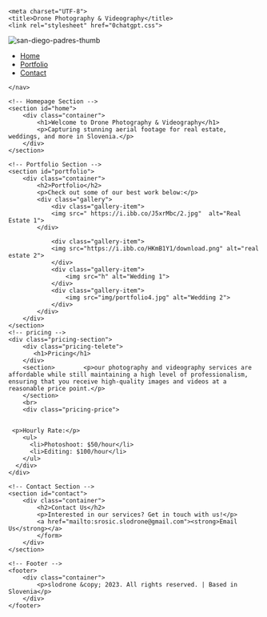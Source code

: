 <!DOCTYPE html>
<html lang="en">
    <head>
        <link rel="preconnect" href="https://fonts.googleapis.com">
        <link rel="preconnect" href="https://fonts.gstatic.com" crossorigin>
        <link href="https://fonts.googleapis.com/css2?family=Roboto&display=swap" rel="stylesheet">

    <meta charset="UTF-8">
    <title>Drone Photography & Videography</title>
    <link rel="stylesheet" href="0chatgpt.css">
</head>

<body>
    <!-- Navigation Bar -->
    <nav>
        <div class="logo">
            <img src="https://i.ibb.co/4Jz7kMT/san-diego-padres-thumb.png" alt="san-diego-padres-thumb" border="0">
            <ul class="nav-links">
                <li><a href="#home">Home</a></li>
                <li><a href="#portfolio">Portfolio</a></li>
                <li><a href="#contact">Contact</a></li>
            </ul>
        </div>
        
       
    </nav>

    <!-- Homepage Section -->
    <section id="home">
        <div class="container">
            <h1>Welcome to Drone Photography & Videography</h1>
            <p>Capturing stunning aerial footage for real estate, weddings, and more in Slovenia.</p>
        </div>
    </section>

    <!-- Portfolio Section -->
    <section id="portfolio">
        <div class="container">
            <h2>Portfolio</h2>
            <p>Check out some of our best work below:</p>
            <div class="gallery">
                <div class="gallery-item">
                <img src=" https://i.ibb.co/J5xrMbc/2.jpg"  alt="Real Estate 1">
            </div>
                    
                <div class="gallery-item">
                <img src="https://i.ibb.co/HKmB1Y1/download.png" alt="real estate 2">
                </div>
                <div class="gallery-item">
                    <img src="h" alt="Wedding 1">
                </div>
                <div class="gallery-item">
                    <img src="img/portfolio4.jpg" alt="Wedding 2">
                </div>
            </div>
        </div>
    </section>
    <!-- pricing -->
    <div class="pricing-section">
        <div class="pricing-telete">
           <h1>Pricing</h1>
        </div>
        <section>        <p>our photography and videography services are affordable while still maintaining a high level of professionalism, ensuring that you receive high-quality images and videos at a reasonable price point.</p>
        </section>
        <br>
        <div class="pricing-price">


     <p>Hourly Rate:</p>
        <ul>
          <li>Photoshoot: $50/hour</li>
          <li>Editing: $100/hour</li>
        </ul>
      </div>
    </div>

    <!-- Contact Section -->
    <section id="contact">
        <div class="container">
            <h2>Contact Us</h2>
            <p>Interested in our services? Get in touch with us!</p>
            <a href="mailto:srosic.slodrone@gmail.com"><strong>Email Us</strong></a>
            </form>
        </div>
    </section>

    <!-- Footer -->
    <footer>
        <div class="container">
            <p>slodrone &copy; 2023. All rights reserved. | Based in Slovenia</p>
        </div>
    </footer>
</body>

</html>
